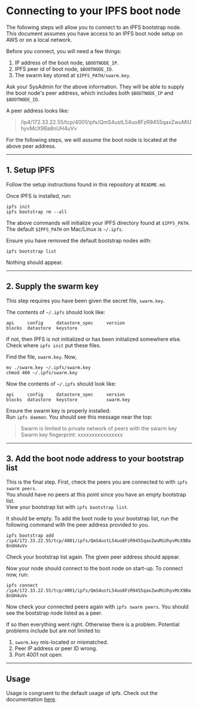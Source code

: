 
# Connecting to your IPFS boot node 

The following steps will allow you to connect to an IPFS bootstrap node.  
This document assumes you have access to an IPFS boot node setup on AWS or on a local network.  

Before you connect, you will need a few things:  

1. IP address of the boot node, ```$BOOTNODE_IP```.  
2. IPFS peer id of boot node, ```$BOOTNODE_ID```.
3. The swarm key stored at ```$IPFS_PATH/swarm.key```.

Ask your SysAdmin for the above information. They will be able to supply the boot node's peer address, 
which includes both ```$BOOTNODE_IP``` and ```$BOOTNODE_ID```.  

A peer address looks like:  

>  /ip4/172.33.22.55/tcp/4001/ipfs/QmS4ustL54uo8FzR9455qaxZwuMiUhyvMcX9Ba8nUH4uVv

For the following steps, we will assume the boot node is located at the above peer address.

----
## 1. Setup IPFS

Follow the setup instructions found in this repository at ```README.md```.  

Once IPFS is installed, run:

```ipfs init```  
```ipfs bootstrap rm --all```  

The above commands will initialize your IPFS directory found at ```$IPFS_PATH```.  
The default ```$IPFS_PATH``` on Mac/Linux is ```~/.ipfs```.  

Ensure you have removed the default bootstrap nodes with:  

```ipfs bootstrap list```

Nothing should appear.

----
## 2. Supply the swarm key

This step requires you have been given the secret file, ```swarm.key```.

The contents of ```~/.ipfs``` should look like: 

    api     config     datastore_spec     version
    blocks  datastore  keystore
    
If not, then IPFS is not initialized or has been initialized somewhere else. Check where ```ipfs init``` put these files.  

Find the file, ```swarm.key```.  Now, 

```mv ./swarm.key ~/.ipfs/swarm.key```  
```chmod 400 ~/.ipfs/swarm.key```  

Now the contents of ```~/.ipfs``` should look like: 

    api     config     datastore_spec     version
    blocks  datastore  keystore           swarm.key
    
Ensure the swarm key is properly installed.  
Run ```ipfs daemon```. You should see this message near the top:  

> Swarm is limited to private network of peers with the swarm key  
Swarm key fingerprint: xxxxxxxxxxxxxxxx

----
## 3. Add the boot node address to your bootstrap list  

This is the final step. First, check the peers you are connected to with ```ipfs swarm peers```.  
You should have no peers at this point since you have an empty bootstrap list.  
View your bootstrap list with ```ipfs bootstrap list```.  

It should be empty. To add the boot node to your bootstrap list, run the following command with the peer address 
provided to you.  

```ipfs bootstrap add /ip4/172.33.22.55/tcp/4001/ipfs/QmS4ustL54uo8FzR9455qaxZwuMiUhyvMcX9Ba8nUH4uVv```  

Check your bootstrap list again. The given peer address should appear.  

Now your node should connect to the boot node on start-up. To connect now, run:  

```ipfs connect /ip4/172.33.22.55/tcp/4001/ipfs/QmS4ustL54uo8FzR9455qaxZwuMiUhyvMcX9Ba8nUH4uVv```

Now check your connected peers again with ```ipfs swarm peers```. You should see the bootstrap node listed as a peer.

If so then everything went right. Otherwise there is a problem. Potential problems include but are not limited to:  

1. ```swarm.key``` mis-located or mismatched.  
2. Peer IP address or peer ID wrong.
3. Port 4001 not open. 


----
## Usage

Usage is congruent to the default usage of ipfs. Check out the documentation [here](https://ipfs.io/docs/). 


